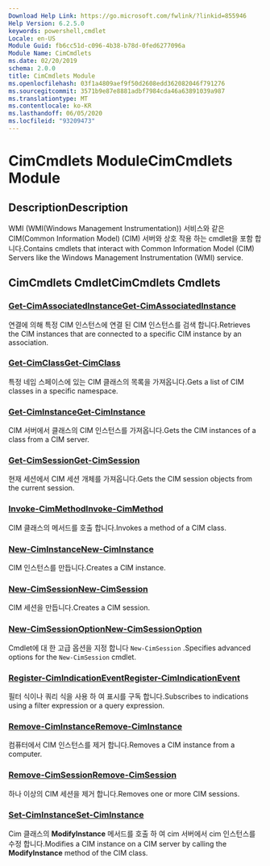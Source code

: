 ```yaml
---
Download Help Link: https://go.microsoft.com/fwlink/?linkid=855946
Help Version: 6.2.5.0
keywords: powershell,cmdlet
Locale: en-US
Module Guid: fb6cc51d-c096-4b38-b78d-0fed6277096a
Module Name: CimCmdlets
ms.date: 02/20/2019
schema: 2.0.0
title: CimCmdlets Module
ms.openlocfilehash: 03f1a4809aef9f50d2608edd362082046f791276
ms.sourcegitcommit: 3571b9e87e8881adbf7984cda46a63891039a987
ms.translationtype: MT
ms.contentlocale: ko-KR
ms.lasthandoff: 06/05/2020
ms.locfileid: "93209473"
---
```

# <span data-ttu-id="f1dce-103">CimCmdlets Module</span><span class="sxs-lookup"><span data-stu-id="f1dce-103">CimCmdlets Module</span></span>

## <span data-ttu-id="f1dce-104">Description</span><span class="sxs-lookup"><span data-stu-id="f1dce-104">Description</span></span>

<span data-ttu-id="f1dce-105">WMI (WMI(Windows Management Instrumentation)) 서비스와 같은 CIM(Common Information Model) (CIM) 서버와 상호 작용 하는 cmdlet을 포함 합니다.</span><span class="sxs-lookup"><span data-stu-id="f1dce-105">Contains cmdlets that interact with Common Information Model (CIM) Servers like the Windows Management Instrumentation (WMI) service.</span></span>

## <span data-ttu-id="f1dce-106">CimCmdlets Cmdlet</span><span class="sxs-lookup"><span data-stu-id="f1dce-106">CimCmdlets Cmdlets</span></span>

### [<span data-ttu-id="f1dce-107">Get-CimAssociatedInstance</span><span class="sxs-lookup"><span data-stu-id="f1dce-107">Get-CimAssociatedInstance</span></span>](Get-CimAssociatedInstance.md)
<span data-ttu-id="f1dce-108">연결에 의해 특정 CIM 인스턴스에 연결 된 CIM 인스턴스를 검색 합니다.</span><span class="sxs-lookup"><span data-stu-id="f1dce-108">Retrieves the CIM instances that are connected to a specific CIM instance by an association.</span></span>

### [<span data-ttu-id="f1dce-109">Get-CimClass</span><span class="sxs-lookup"><span data-stu-id="f1dce-109">Get-CimClass</span></span>](Get-CimClass.md)
<span data-ttu-id="f1dce-110">특정 네임 스페이스에 있는 CIM 클래스의 목록을 가져옵니다.</span><span class="sxs-lookup"><span data-stu-id="f1dce-110">Gets a list of CIM classes in a specific namespace.</span></span>

### [<span data-ttu-id="f1dce-111">Get-CimInstance</span><span class="sxs-lookup"><span data-stu-id="f1dce-111">Get-CimInstance</span></span>](Get-CimInstance.md)
<span data-ttu-id="f1dce-112">CIM 서버에서 클래스의 CIM 인스턴스를 가져옵니다.</span><span class="sxs-lookup"><span data-stu-id="f1dce-112">Gets the CIM instances of a class from a CIM server.</span></span>

### [<span data-ttu-id="f1dce-113">Get-CimSession</span><span class="sxs-lookup"><span data-stu-id="f1dce-113">Get-CimSession</span></span>](Get-CimSession.md)
<span data-ttu-id="f1dce-114">현재 세션에서 CIM 세션 개체를 가져옵니다.</span><span class="sxs-lookup"><span data-stu-id="f1dce-114">Gets the CIM session objects from the current session.</span></span>

### [<span data-ttu-id="f1dce-115">Invoke-CimMethod</span><span class="sxs-lookup"><span data-stu-id="f1dce-115">Invoke-CimMethod</span></span>](Invoke-CimMethod.md)
<span data-ttu-id="f1dce-116">CIM 클래스의 메서드를 호출 합니다.</span><span class="sxs-lookup"><span data-stu-id="f1dce-116">Invokes a method of a CIM class.</span></span>

### [<span data-ttu-id="f1dce-117">New-CimInstance</span><span class="sxs-lookup"><span data-stu-id="f1dce-117">New-CimInstance</span></span>](New-CimInstance.md)
<span data-ttu-id="f1dce-118">CIM 인스턴스를 만듭니다.</span><span class="sxs-lookup"><span data-stu-id="f1dce-118">Creates a CIM instance.</span></span>

### [<span data-ttu-id="f1dce-119">New-CimSession</span><span class="sxs-lookup"><span data-stu-id="f1dce-119">New-CimSession</span></span>](New-CimSession.md)
<span data-ttu-id="f1dce-120">CIM 세션을 만듭니다.</span><span class="sxs-lookup"><span data-stu-id="f1dce-120">Creates a CIM session.</span></span>

### [<span data-ttu-id="f1dce-121">New-CimSessionOption</span><span class="sxs-lookup"><span data-stu-id="f1dce-121">New-CimSessionOption</span></span>](New-CimSessionOption.md)
<span data-ttu-id="f1dce-122">Cmdlet에 대 한 고급 옵션을 지정 합니다 `New-CimSession` .</span><span class="sxs-lookup"><span data-stu-id="f1dce-122">Specifies advanced options for the `New-CimSession` cmdlet.</span></span>

### [<span data-ttu-id="f1dce-123">Register-CimIndicationEvent</span><span class="sxs-lookup"><span data-stu-id="f1dce-123">Register-CimIndicationEvent</span></span>](Register-CimIndicationEvent.md)
<span data-ttu-id="f1dce-124">필터 식이나 쿼리 식을 사용 하 여 표시를 구독 합니다.</span><span class="sxs-lookup"><span data-stu-id="f1dce-124">Subscribes to indications using a filter expression or a query expression.</span></span>

### [<span data-ttu-id="f1dce-125">Remove-CimInstance</span><span class="sxs-lookup"><span data-stu-id="f1dce-125">Remove-CimInstance</span></span>](Remove-CimInstance.md)
<span data-ttu-id="f1dce-126">컴퓨터에서 CIM 인스턴스를 제거 합니다.</span><span class="sxs-lookup"><span data-stu-id="f1dce-126">Removes a CIM instance from a computer.</span></span>

### [<span data-ttu-id="f1dce-127">Remove-CimSession</span><span class="sxs-lookup"><span data-stu-id="f1dce-127">Remove-CimSession</span></span>](Remove-CimSession.md)
<span data-ttu-id="f1dce-128">하나 이상의 CIM 세션을 제거 합니다.</span><span class="sxs-lookup"><span data-stu-id="f1dce-128">Removes one or more CIM sessions.</span></span>

### [<span data-ttu-id="f1dce-129">Set-CimInstance</span><span class="sxs-lookup"><span data-stu-id="f1dce-129">Set-CimInstance</span></span>](Set-CimInstance.md)
<span data-ttu-id="f1dce-130">Cim 클래스의 **ModifyInstance** 메서드를 호출 하 여 cim 서버에서 cim 인스턴스를 수정 합니다.</span><span class="sxs-lookup"><span data-stu-id="f1dce-130">Modifies a CIM instance on a CIM server by calling the **ModifyInstance** method of the CIM class.</span></span>
